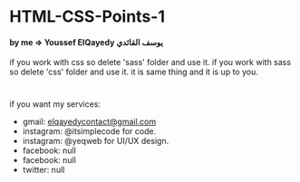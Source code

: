 # HTML-CSS-Points-1
#### by me => Youssef ElQayedy يوسف القائدي
if you work with css so delete 'sass' folder and use it.
if you work with sass so delete 'css' folder and use it.
it is same thing and it is up to you.
#
if you want my services:
- gmail: elqayedycontact@gmail.com
- instagram: @itsimplecode for code.
- instagram: @yeqweb for UI/UX design.
- facebook: null
- facebook: null
- twitter: null
